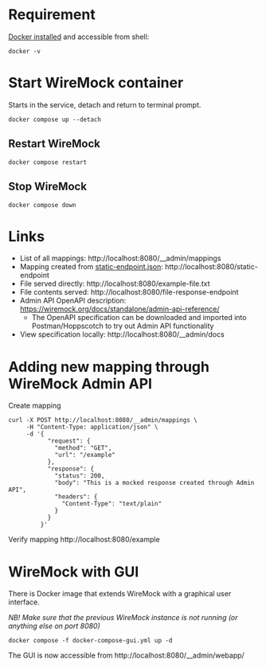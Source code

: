 # Requirement
[Docker installed](https://www.docker.com/get-started/) and accessible from shell:
```shell
docker -v
```

# Start WireMock container
Starts in the service, detach and return to terminal prompt. 
```shell
docker compose up --detach
```

## Restart WireMock
```shell
docker compose restart
```

## Stop WireMock
```shell
docker compose down
```

# Links
* List of all mappings: http://localhost:8080/__admin/mappings
* Mapping created from [static-endpoint.json](mappings/mappings.json): http://localhost:8080/static-endpoint
* File served directly: http://localhost:8080/example-file.txt
* File contents served: http://localhost:8080/file-response-endpoint
* Admin API OpenAPI description: https://wiremock.org/docs/standalone/admin-api-reference/
  * The OpenAPI specification can be downloaded and imported into Postman/Hoppscotch to try out Admin API functionality 
* View specification locally: http://localhost:8080/__admin/docs

# Adding new mapping through WireMock Admin API
Create mapping
```shell
curl -X POST http://localhost:8080/__admin/mappings \
     -H "Content-Type: application/json" \
     -d '{
           "request": {
             "method": "GET",
             "url": "/example"
           },
           "response": {
             "status": 200,
             "body": "This is a mocked response created through Admin API",
             "headers": {
               "Content-Type": "text/plain"
             }
           }
         }'
```
Verify mapping
http://localhost:8080/example

# WireMock with GUI
There is Docker image that extends WireMock with a graphical user interface.

*NB! Make sure that the previous WireMock instance is not running (or anything else on port 8080)*
```shell
docker compose -f docker-compose-gui.yml up -d
```
The GUI is now accessible from http://localhost:8080/__admin/webapp/
